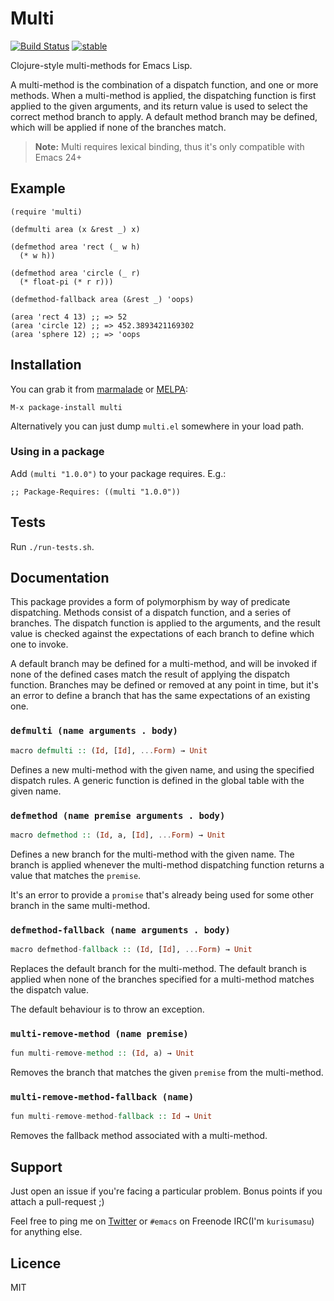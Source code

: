 Multi
=====

[![Build Status](https://secure.travis-ci.org/kurisuwhyte/emacs-multi.png)](http://travis-ci.org/kurisuwhyte/emacs-multi)
[![stable](http://hughsk.github.io/stability-badges/dist/stable.svg)](http://github.com/hughsk/stability-badges)

Clojure-style multi-methods for Emacs Lisp.

A multi-method is the combination of a dispatch function, and one or
more methods. When a multi-method is applied, the dispatching function
is first applied to the given arguments, and its return value is used to
select the correct method branch to apply. A default method branch may
be defined, which will be applied if none of the branches match.

> **Note:** Multi requires lexical binding, thus it's only compatible
> with Emacs 24+


## Example

```elisp
(require 'multi)

(defmulti area (x &rest _) x)

(defmethod area 'rect (_ w h)
  (* w h))

(defmethod area 'circle (_ r)
  (* float-pi (* r r)))

(defmethod-fallback area (&rest _) 'oops)

(area 'rect 4 13) ;; => 52
(area 'circle 12) ;; => 452.3893421169302
(area 'sphere 12) ;; => 'oops
```


## Installation

You can grab it from [marmalade](http://marmalade-repo.org/) or [MELPA](http://melpa.milkbox.net/):

    M-x package-install multi

Alternatively you can just dump `multi.el` somewhere in your load path.


### Using in a package

Add `(multi "1.0.0")` to your package requires. E.g.:

    ;; Package-Requires: ((multi "1.0.0"))


## Tests

Run `./run-tests.sh`.


## Documentation

This package provides a form of polymorphism by way of predicate
dispatching. Methods consist of a dispatch function, and a series of
branches. The dispatch function is applied to the arguments, and the
result value is checked against the expectations of each branch to
define which one to invoke.

A default branch may be defined for a multi-method, and will be invoked
if none of the defined cases match the result of applying the dispatch
function. Branches may be defined or removed at any point in time, but
it's an error to define a branch that has the same expectations of an
existing one.


### `defmulti (name arguments . body)`

```hs
macro defmulti :: (Id, [Id], ...Form) → Unit
```

Defines a new multi-method with the given name, and using the specified
dispatch rules. A generic function is defined in the global table with
the given name.


### `defmethod (name premise arguments . body)`

```hs
macro defmethod :: (Id, a, [Id], ...Form) → Unit
```

Defines a new branch for the multi-method with the given name. The
branch is applied whenever the multi-method dispatching function returns
a value that matches the `premise`.

It's an error to provide a `promise` that's already being used for some
other branch in the same multi-method.


### `defmethod-fallback (name arguments . body)`

```hs
macro defmethod-fallback :: (Id, [Id], ...Form) → Unit
```

Replaces the default branch for the multi-method. The default branch is
applied when none of the branches specified for a multi-method matches
the dispatch value.

The default behaviour is to throw an exception.


### `multi-remove-method (name premise)`

```hs
fun multi-remove-method :: (Id, a) → Unit
```

Removes the branch that matches the given `premise` from the
multi-method.


### `multi-remove-method-fallback (name)`

```hs
fun multi-remove-method-fallback :: Id → Unit
```

Removes the fallback method associated with a multi-method.


## Support

Just open an issue if you're facing a particular problem. Bonus points
if you attach a pull-request ;)

Feel free to ping me on [Twitter](http://twitter.com/kurisuwhyte) or
`#emacs` on Freenode IRC(I'm `kurisumasu`) for anything else.


## Licence

MIT





